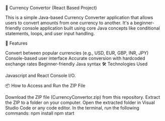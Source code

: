 💱 Currency Convertor (React Based Project)

This is a simple Java-based Currency Converter application that allows users to convert amounts from one currency to another. It's a beginner-friendly console application built using core Java concepts like conditional statements, loops, and user input handling.

🚀 Features

Convert between popular currencies (e.g., USD, EUR, GBP, INR, JPY)
Console-based user interface
Accurate conversion with hardcoded exchange rates
Beginner-friendly Java syntax
🛠️ Technologies Used

Javascript and React
Console I/O.



📦 How to Access and Run the ZIP File

Download the ZIP file (CurrencyConvertor.zip) from this repository.
Extract the ZIP to a folder on your computer.
Open the extracted folder in Visual Studio Code or any code editor.
In the terminal, run the following commands:
npm install
npm start
